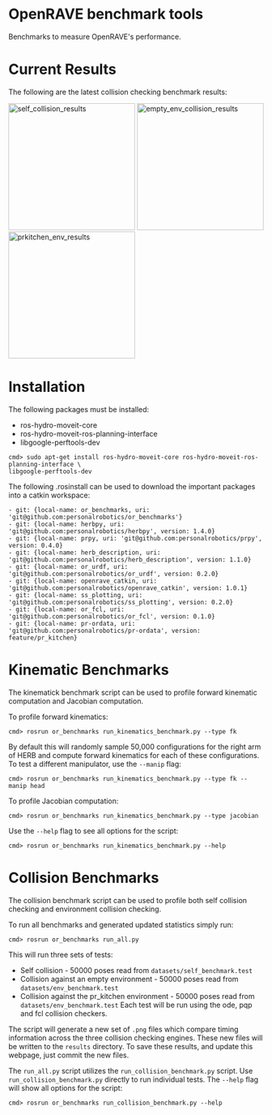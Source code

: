 # OpenRAVE benchmark tools
Benchmarks to measure OpenRAVE's performance.

# Current Results
The following are the latest collision checking benchmark results:

<img src="https://github.com/personalrobotics/or_benchmarks/blob/master/results/self_collision.cps.png" alt="self_collision_results" width="250"/>
<img src="https://github.com/personalrobotics/or_benchmarks/blob/master/results/empty_env_collision.cps.png" alt="empty_env_collision_results" width="250"/>
<img src="https://github.com/personalrobotics/or_benchmarks/blob/master/results/prkitchen_collision.cps.png" alt="prkitchen_env_results" width="250" />

# Installation
The following packages must be installed:
* ros-hydro-moveit-core
* ros-hydro-moveit-ros-planning-interface
* libgoogle-perftools-dev
```
cmd> sudo apt-get install ros-hydro-moveit-core ros-hydro-moveit-ros-planning-interface \
libgoogle-perftools-dev
```

The following .rosinstall can be used to download the important packages into a catkin workspace:

```
- git: {local-name: or_benchmarks, uri: 'git@github.com:personalrobotics/or_benchmarks'}
- git: {local-name: herbpy, uri: 'git@github.com:personalrobotics/herbpy', version: 1.4.0}
- git: {local-name: prpy, uri: 'git@github.com:personalrobotics/prpy', version: 0.4.0}
- git: {local-name: herb_description, uri: 'git@github.com:personalrobotics/herb_description', version: 1.1.0}
- git: {local-name: or_urdf, uri: 'git@github.com:personalrobotics/or_urdf', version: 0.2.0}
- git: {local-name: openrave_catkin, uri: 'git@github.com:personalrobotics/openrave_catkin', version: 1.0.1}
- git: {local-name: ss_plotting, uri: 'git@github.com:personalrobotics/ss_plotting', version: 0.2.0}
- git: {local-name: or_fcl, uri: 'git@github.com:personalrobotics/or_fcl', version: 0.1.0}
- git: {local-name: pr-ordata, uri: 'git@github.com:personalrobotics/pr-ordata', version: feature/pr_kitchen}
```

# Kinematic Benchmarks
The kinematick benchmark script can be used to profile forward kinematic computation and Jacobian computation.  

To profile forward kinematics:
```
cmd> rosrun or_benchmarks run_kinematics_benchmark.py --type fk
```
By default this will randomly sample 50,000 configurations for the right arm of HERB and compute forward kinematics for each of these configurations.  To test a different manipulator, use the ```--manip``` flag:
```
cmd> rosrun or_benchmarks run_kinematics_benchmark.py --type fk --manip head
```

To profile Jacobian computation:
```
cmd> rosrun or_benchmarks run_kinematics_benchmark.py --type jacobian
```

Use the ```--help``` flag to see all options for the script:
```
cmd> rosrun or_benchmarks run_kinematics_benchmark.py --help
```

# Collision Benchmarks
The collision benchmark script can be used to profile both self collision checking and environment collision checking.

To run all benchmarks and generated updated statistics simply run:
```
cmd> rosrun or_benchmarks run_all.py
```
This will run three sets of tests:
* Self collision - 50000 poses read from ```datasets/self_benchmark.test```
* Collision against an empty environment - 50000 poses read from ```datasets/env_benchmark.test```
* Collision against the pr_kitchen environment - 50000 poses read from ```datasets/env_benchmark.test```
Each test will be run using the ode, pqp and fcl collision checkers.

The script will generate a new set of ```.png``` files which compare timing information across the three collision checking engines.  These new files will be written to the ```results``` directory.  To save these results, and update this webpage, just commit the new files.

The ```run_all.py``` script utilizes the ```run_collision_benchmark.py``` script. Use ```run_collision_benchmark.py``` directly to run individual tests.  The ```--help``` flag will show all options for the script:
```
cmd> rosrun or_benchmarks run_collision_benchmark.py --help
```
